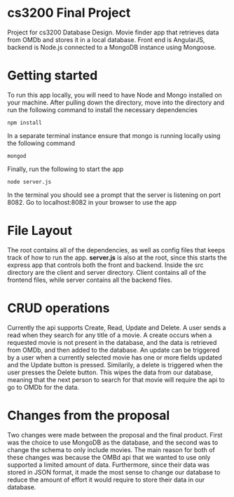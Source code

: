 # cs3200 Final Project
Project for cs3200 Database Design. Movie finder app that retrieves data from OMDb and stores it in a local database. 
Front end is AngularJS, backend is Node.js connected to a MongoDB instance using Mongoose.

# Getting started 
To run this app locally, you will need to have Node and Mongo installed on your machine. After pulling down the directory, 
move into the directory and run the following command to install the necessary dependencies
```
npm install
```
In a separate terminal instance ensure that mongo is running locally using the following command
```
mongod
```
Finally, run the following to start the app
```
node server.js
```
In the terminal you should see a prompt that the server is listening on port 8082. 
Go to localhost:8082 in your browser to use the app

# File Layout
The root contains all of the dependencies, as well as config files that keeps track of how to run the app. 
**server.js** is also at the root, since this starts the express app that controls both the front and backend.
Inside the src directory are the client and server directory. 
Client contains all of the frontend files, while server contains all the backend files. 

# CRUD operations
Currently the api supports Create, Read, Update and Delete. A user sends a read when they search for any title of a movie. 
A create occurs when a requested movie is not present in the database, and the data is retrieved from OMDb, and then added to the database.
An update can be triggered by a user when a currently selected movie has one or more fields updated and the Update button is pressed.
Similarily, a delete is triggered when the user presses the Delete button. This wipes the data from our database, meaning that the next person to search for that movie will require the api to go to OMDb for the data.

# Changes from the proposal
Two changes were made between the proposal and the final product. First was the choice to use MongoDB as the database, and the second was to change the schema to only include movies.
The main reason for both of these changes was because the OMBd api that we wanted to use only supported a limited amount of data.
Furthermore, since their data was stored in JSON format, it made the most sense to change our database to reduce the amount of effort it would require to store their data in our database.
